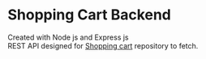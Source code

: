 # Shopping Cart Backend
Created with Node js and Express js  
REST API designed for [Shopping cart](<https://github.com/RealRemeku/ShoppingCart>) repository to fetch.
